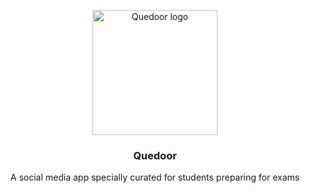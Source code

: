 <p align="center">
<a href="https://shubhdeepchhabra.in">
    <img width="200" alt="Quedoor logo" src="https://github.com/Shubhdeep12/Quedoor_backend/assets/43654389/98e199f4-249a-42ba-ba2e-ee2f6a2a4f1d">
  </a>
  <h3 align="center">Quedoor</h3>

  <p align="center">
    A social media app specially curated for students preparing for exams
  </p>
</p>
